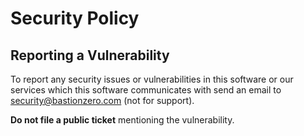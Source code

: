 # Security Policy

## Reporting a Vulnerability

To report any security issues or vulnerabilities in this software or our
services which this software communicates with send an email to
security@bastionzero.com (not for support).

**Do not file a public ticket** mentioning the vulnerability.